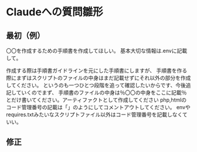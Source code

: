 # Claudeへの質問雛形

## 最初（例）
〇〇を作成するための手順書を作成してほしい。
基本大切な情報は.envに記載して。

作成する際は手順書ガイドラインを元にした手順書にしますが、
手順書を作る際にまずはスクリプトのファイルの中身はまだ記載せずにそれ以外の部分を作成してください。
というのも一つひとつ段階を追って確認したいからです、今後追記していくのでまず、
手順書のファイルの中身は％〇〇の中身をここに記載％とだけ書いてください。アーティファクトとして作成してください
php,htmlのコード管理番号の記載は「<!-- #00001_abcde -->」のようにしてコメントアウトしてください。
envやrequires.txtみたいなスクリプトファイル以外はコード管理番号を記載しなくていい。


## 修正
